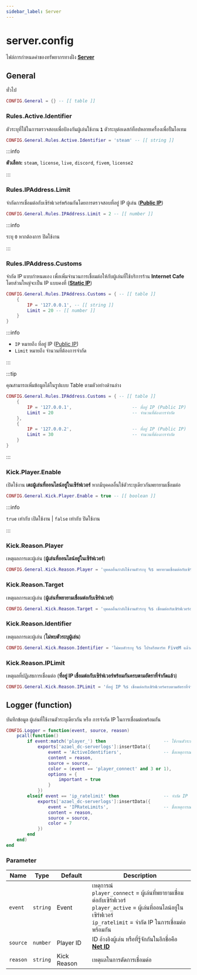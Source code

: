 ```yaml
---
sidebar_label: Server
---
```


# server.config

ไฟล์การกำหนดค่าของทรัพยากรทางฝั่ง **[Server](https://en.wikipedia.org/wiki/Server-side)**

## General

ทั่วไป

```lua title="บรรทัดที่ 11"
CONFIG.General = {} -- [[ table ]]
```

### Rules.Active.Identifier

ตัวระบุที่ใช้ในการตรวจสอบเพื่อป้องกันผู้เล่นใช้งาน **`1`** ตัวระบุต่อเดสก์ท็อปหลายเครื่องเพื่อปั้มไอเทม

```lua title="บรรทัดที่ 14"
CONFIG.General.Rules.Active.Identifier = 'steam' -- [[ string ]]
```

:::info

**ตัวเลือก:** `steam`, `license`, `live`, `discord`, `fivem`, `license2`

:::

### Rules.IPAddress.Limit

จำกัดการเชื่อมต่อกับเซิร์ฟเวอร์พร้อมกันโดยการตรวจสอบที่อยู่ IP ผู้เล่น (**[Public IP](https://en.wikipedia.org/wiki/IP_address#Public_address)**)

```lua title="บรรทัดที่ 18"
CONFIG.General.Rules.IPAddress.Limit = 2 -- [[ number ]]
```

:::info

ระบุ `0` หากต้องการ ปิดใช้งาน

:::

### Rules.IPAddress.Customs

จำกัด IP แบบกำหนดเอง เพื่อเพิ่มจำนวนการเชื่อมต่อให้กับผู้เล่นที่ใช้บริการร้าน **Internet Cafe** โดยส่วนใหญ่จะเป็น IP แบบคงที่ (**[Static IP](https://en.wikipedia.org/wiki/IP_address#Static_IP)**)

```lua title="บรรทัดที่ 20"
CONFIG.General.Rules.IPAddress.Customs = { -- [[ table ]]
    {
        IP = '127.0.0.1', -- [[ string ]]
        Limit = 20 -- [[ number ]]
    }
}
```

:::info

- `IP` หมายถึง ที่อยู่ IP ([Public IP](https://en.wikipedia.org/wiki/IP_address#Public_address))<br/>
- `Limit` หมายถึง จำนวนที่ต้องการจำกัด

:::

:::tip

คุณสามารถเพิ่มข้อมูลได้ในรูปแบบ Table ตามตัวอย่างด้านล่าง

```lua
CONFIG.General.Rules.IPAddress.Customs = { -- [[ table ]]
    {
        IP = '127.0.0.1',                       -- ที่อยู่ IP (Public IP)
        Limit = 20                              -- จำนวนที่ต้องการจำกัด
    },
    {
        IP = '127.0.0.2',                       -- ที่อยู่ IP (Public IP)
        Limit = 30                              -- จำนวนที่ต้องการจำกัด
    }
}
```

:::

### Kick.Player.Enable

เปิดใช้งาน **เตะผู้เล่นที่ออนไลน์อยู่ในเซิร์ฟเวอร์** หากมีบุคคลอื่นใช้ตัวระบุเดียวกันพยายามเชื่อมต่อ

```lua title="บรรทัดที่ 31"
CONFIG.General.Kick.Player.Enable = true -- [[ boolean ]]
```

:::info

`true` เท่ากับ เปิดใช้งาน | `false` เท่ากับ ปิดใช้งาน

:::

### Kick.Reason.Player

เหตุผลการเตะผู้เล่น (**ผู้เล่นที่ออนไลน์อยู่ในเซิร์ฟเวอร์**)

```lua title="บรรทัดที่ 35"
CONFIG.General.Kick.Reason.Player = 'บุคคลอื่นกำลังใช้งานตัวระบุ %s พยายามเชื่อมต่อกับเซิร์ฟเวอร์' -- [[ string ]]
```

### Kick.Reason.Target

เหตุผลการเตะผู้เล่น (**ผู้เล่นที่พยายามเชื่อมต่อกับเซิร์ฟเวอร์**)

```lua title="บรรทัดที่ 36"
CONFIG.General.Kick.Reason.Target = 'บุคคลอื่นกำลังใช้งานตัวระบุ %s เชื่อมต่อกับเซิร์ฟเวอร์อยู่ในขณะนี้' -- [[ string ]]
```

### Kick.Reason.Identifier

เหตุผลการเตะผู้เล่น (**ไม่พบตัวระบุผู้เล่น**)

```lua title="บรรทัดที่ 37"
CONFIG.General.Kick.Reason.Identifier = 'ไม่พบตัวระบุ %s โปรดรีสตาร์ท FiveM แล้วลองเชื่อมต่อกับเซิร์ฟเวอร์ใหม่อีกครั้ง' -- [[ string ]]
```

### Kick.Reason.IPLimit

เหตุผลที่ปฏิเสธการเชื่อมต่อ (**ที่อยู่ IP เชื่อมต่อกับเซิร์ฟเวอร์พร้อมกันครบตามอัตราที่จำกัดแล้ว**)

```lua title="บรรทัดที่ 38"
CONFIG.General.Kick.Reason.IPLimit = 'ที่อยู่ IP %s เชื่อมต่อกับเซิร์ฟเวอร์ครบตามอัตราที่จำกัดแล้ว (%s Client / 1 IP) หากคุณกำลังใช้บริการร้าน Internet Cafe โปรดติดต่อผู้ดูแลเซิร์ฟเวอร์' -- [[ string ]]
```

## Logger (function)

บันทึกข้อมูล ผู้เล่นที่ใช้งานตัวระบุเดียวกัน หรือ การจำกัด IP ในการเชื่อมต่อพร้อมกัน

```lua title="บรรทัดที่ 47"
CONFIG.Logger = function(event, source, reason)
    pcall(function()
        if event:match('player_') then                      -- ใช้งานตัวระบุเดียวกัน
            exports['azael_dc-serverlogs']:insertData({
                event = 'ActiveIdentifiers',                -- ชื่อเหตุการณ์ azael_dc-serverlogs
                content = reason,
                source = source,
                color = (event == 'player_connect' and 3 or 1),
                options = {
                    important = true
                }
            })
        elseif event == 'ip_ratelimit' then                 -- จำกัด IP ในการเชื่อมต่อพร้อมกัน
            exports['azael_dc-serverlogs']:insertData({
                event = 'IPRateLimits',                     -- ชื่อเหตุการณ์ azael_dc-serverlogs
                content = reason,
                source = source,
                color = 7
            })
        end
    end)
end
```

### Parameter

| Name                         | Type               | Default                                                    | Description                                                
|------------------------------|--------------------|--------------------|----------------------------------------------------------------------------------------------------------------------------
| `event`                      | `string`           | Event              | เหตุการณ์ <br/>`player_connect` = ผู้เล่นที่พยายามเชื่อมต่อกับเซิร์ฟเวอร์ <br/>`player_active` = ผู้เล่นที่ออนไลน์อยู่ในเซิร์ฟเวอร์ <br/>`ip_ratelimit` = จำกัด IP ในการเชื่อมต่อพร้อมกัน
| `source`                     | `number`           | Player ID          | ID อ้างอิงผู้เล่น หรือที่รู้จักกันในอีกชื่อคือ **[Net ID](https://docs.fivem.net/docs/scripting-manual/networking/ids/#server-id)**
| `reason`                     | `string`           | Kick Reason        | เหตุผลในการตัดการเชื่อมต่อ
